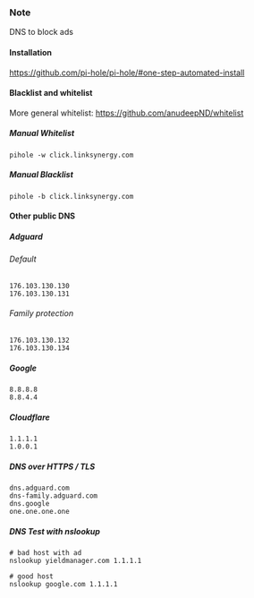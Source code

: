 ### Note
DNS to block ads

#### Installation
https://github.com/pi-hole/pi-hole/#one-step-automated-install

#### Blacklist and whitelist
More general whitelist: https://github.com/anudeepND/whitelist

##### Manual Whitelist
```
pihole -w click.linksynergy.com
```

##### Manual Blacklist
```
pihole -b click.linksynergy.com
```


#### Other public DNS
##### Adguard
###### Default
```
176.103.130.130
176.103.130.131
```

###### Family protection
```
176.103.130.132
176.103.130.134
```

##### Google
```
8.8.8.8
8.8.4.4
```

##### Cloudflare
```
1.1.1.1
1.0.0.1
```


##### DNS over HTTPS / TLS
```
dns.adguard.com
dns-family.adguard.com 
dns.google
one.one.one.one
```


##### DNS Test with nslookup
```
# bad host with ad
nslookup yieldmanager.com 1.1.1.1

# good host
nslookup google.com 1.1.1.1
```
